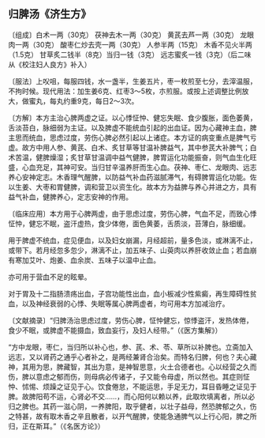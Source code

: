 ## 归脾汤《济生方》

〔组成〕白术一两（30克） 茯神去木一两（30克） 黄芪去芦一两（30克） 龙眼肉一两（30克） 酸枣仁炒去壳一两（30克） 人参半两（15克） 木香不见火半两（1.5克） 甘草炙二钱半（8克）当归一钱（3克） 远志蜜炙一钱（3克）（后二味从《校注妇人良方》补入）

〔服法〕上㕮咀，每服四钱，水一盏半，生姜五片，枣一枚煎至七分，去滓温服，不拘时候。现代用法：加生姜6克、红枣3～5枚，朩煎服。或按上述调整比例放大，做蜜丸，每丸约重9克，每日2～3次。

〔方解〕本方主治心脾两虚之证。以心悸怔忡、健忘失眠、食少腹胀，面色萎黄，舌淡苔白，脉细弱为主证。以及脾虚不能统血引起的出血证。因为心藏神主血，脾主思而统血，思虑过度，劳伤心脾必然引起以上诸症。本方证的病变重点是脾气亏虚。故方中用人参、黄芪、白术、炙甘草等甘温补脾益气，其中参芪大补脾气；白术苦温，健脾燥湿；炙甘草甘温调中益气健脾，脾胃运化功能振奋，则气血生化旺盛，心血充足，其神可安。当归甘辛温养肝而生心血。茯神、枣仁、龙眼肉、远志养心安神定志。木香理气醒脾，以防益气补血药滋腻滞气，有碍脾胃运化功能。佐以生姜、大枣和胃健脾，调和营卫以资生化。故本方为益脾与养心并进之方，具有益气补血，健脾养心，定志安神的作用。

〔临床应用〕本方用于心脾两虚，由于思虑过度，劳伤心脾，气血不足，而致心悸怔忡，健忘不眠，盗汗虚热，食少体倦，面色黄萎，舌质淡，苔薄白，脉细缓。

用于脾虚不统血，症见便血，以及妇女崩漏，月经超前，量多色淡，或淋漓不止，或带下。若月经忽多忽少，淋漓不止，加五味子、山萸肉以养肝收敛止血；若血崩有寒加艾叶、炮姜、血余炭、五味子以温中止血。

亦可用于营血不足的眩晕。

对于胃及十二指肠溃疡出血，子宫功能性出血，血小板减少性紫癜，再生障碍性贫血，以及神经衰弱的心悸、失眠等属心脾两虚者，均可用本方加减治疗。

〔文献摘录〕“归脾汤治思虑过度，劳伤心脾，怔忡健忘，惊悸盗汗，发热体倦，食少不眠，或脾虚不能摄血，致血妄行，及妇人经带。”（《医方集解》）

“方中龙眼，枣仁，当归所以补心也，参、芪、术、苓、草所以补脾也。立斋加入远志，又以肾药之通乎心者补之，是两经兼肾合治矣。而特名归脾，何也？夫心藏神，其用为思，脾藏智，其出为意，是神智思意，火土合德者也。心以经营之久而伤，脾以意虑之郁而伤，则母病必传诸子，子又能令母虚，所以然也。其症则怔忡、怵惕、烦躁之证见于心。饮食倦怠，不能运思，手足无力，耳目昏睡之证见于脾。故脾阳苟不运，心肾必不交……，而心阳何以赖以养，此取坎填离者，所以必归之脾也。其药一滋心阴，一养脾阳，取乎健者，以壮子益母，然恐脾郁之久，伤之特甚，故有取木香之辛且散者，以开气醒脾，使能急通脾气以上行心阳，脾之所归，正在斯耳。”（《名医方论》）
